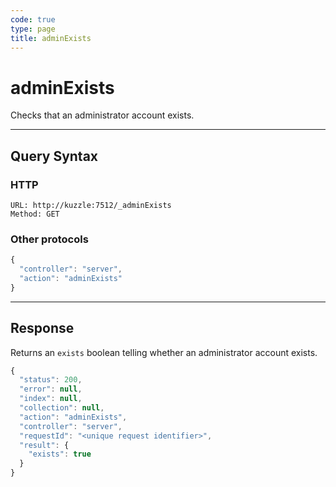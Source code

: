```yaml
---
code: true
type: page
title: adminExists
---
```


# adminExists



Checks that an administrator account exists.

---

## Query Syntax

### HTTP

```http
URL: http://kuzzle:7512/_adminExists
Method: GET
```

### Other protocols

```js
{
  "controller": "server",
  "action": "adminExists"
}
```

---

## Response

Returns an `exists` boolean telling whether an administrator account exists.

```js
{
  "status": 200,
  "error": null,
  "index": null,
  "collection": null,
  "action": "adminExists",
  "controller": "server",
  "requestId": "<unique request identifier>",
  "result": {
    "exists": true
  }
}
```

